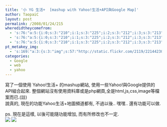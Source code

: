 ```yaml
---
title: '小 YG 生活+  [mashup with Yahoo!生活+API與Google Map]'
author: TaopaiC
layout: post
permalink: /2008/01/24/215
wheredidtheycomefrom:
  - 's:76:"a:5:{i:0;s:3:"210";i:1;s:3:"225";i:2;s:3:"212";i:3;s:3:"213";i:4;s:3:"214";}";'
  - 's:76:"a:5:{i:0;s:3:"210";i:1;s:3:"225";i:2;s:3:"212";i:3;s:3:"213";i:4;s:3:"214";}";'
  - 's:76:"a:5:{i:0;s:3:"210";i:1;s:3:"225";i:2;s:3:"212";i:3;s:3:"213";i:4;s:3:"214";}";'
pt_metakey_img:
  - 's:169:"a:3:{s:3:"img";s:57:"http://static.flickr.com/2119/2214423015_965b3184e1_m.jpg";s:3:"alt";s:0:"";s:3:"url";s:53:"http://www.flickr.com/photos/69004123@N00/2214423015/";}";'
categories:
  - Google
  - web
  - yahoo
---
```

寫了一個使用 Yahoo!生活+ 的mashup網站, 使用一些Yahoo!與Google提供的API組合起來. 整個網站沒有使用資料庫或是php網頁,全是html,js,css,image等檔案而已.(註)  
說真的, 現在的功能Yahoo生活+地圖頻道都有, 不過以後.. 嘿嘿.. 還有功能可以做.

ps. 現在是這樣, 以後可能隨功能增加, 而有所修改也不一定.  
[<img src="http://static.flickr.com/2119/2214423015_965b3184e1_m.jpg" border="0" />][1] [<img src="http://static.flickr.com/2125/2215215636_c0e1babcb9_m.jpg" border="0" />][2]

 [1]: http://www.flickr.com/photos/69004123@N00/2214423015/ "小 YG 生活+ - 咖啡簡餐"
 [2]: http://www.flickr.com/photos/69004123@N00/2215215636/ "小 YG 生活+ -咖啡簡餐"